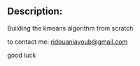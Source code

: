 ## Description:
Building the kmeans algorithm from scratch 

to contact me: ridouaniayoub@gmail.com

good luck
